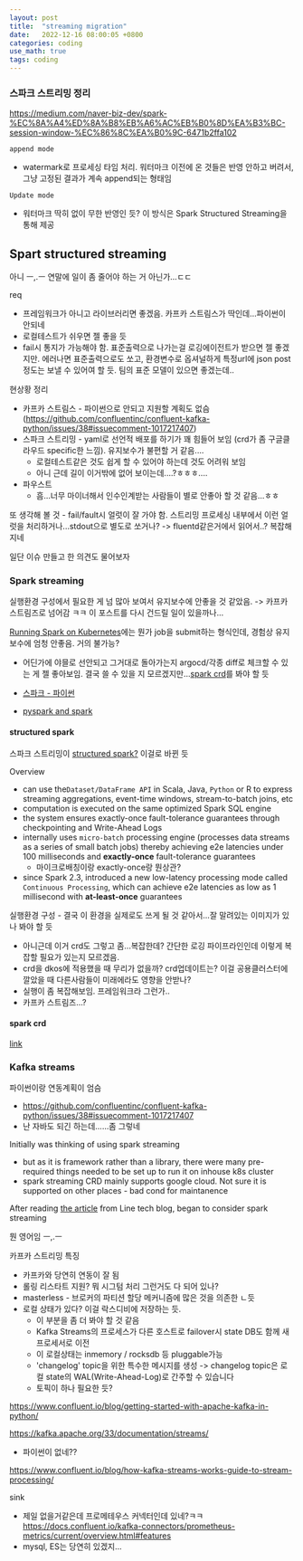 ```yaml
---
layout: post
title:  "streaming migration"
date:   2022-12-16 08:00:05 +0800
categories: coding
use_math: true
tags: coding
---
```



### 스파크 스트리밍 정리
https://medium.com/naver-biz-dev/spark-%EC%8A%A4%ED%8A%B8%EB%A6%AC%EB%B0%8D%EA%B3%BC-session-window-%EC%86%8C%EA%B0%9C-6471b2ffa102

`append mode`
- watermark로 프로세싱 타임 처리. 워터마크 이전에 온 것들은 반영 안하고 버려서, 그냥 고정된 결과가 계속 append되는 형태임

`Update mode`
- 워터마크 딱히 없이 무한 반영인 듯? 이 방식은 Spark Structured Streaming을 통해 제공

Spart structured streaming
- 



아니 ㅡ,.ㅡ 연말에 일이 좀 줄어야 하는 거 아닌가...ㄷㄷ

req
- 프레임워크가 아니고 라이브러리면 좋겠음. 카프카 스트림스가 딱인데...파이썬이 안되네
- 로컬테스트가 쉬우면 젤 좋을 듯
- fail시 통지가 가능해야 함. 표준출력으로 나가는걸 로깅에이전트가 받으면 젤 좋겠지만. 에러나면 표준출력으로도 쏘고, 환경변수로 옵셔널하게 특정url에 json post정도는 보낼 수 있어여 할 듯. 팀의 표준 모델이 있으면 좋겠는데..



현상황 정리
- 카프카 스트림스 - 파이썬으로 안되고 지원할 계획도 없슴 (https://github.com/confluentinc/confluent-kafka-python/issues/38#issuecomment-1017217407)
- 스파크 스트리밍 - yaml로 선언적 배포를 하기가 꽤 힘들어 보임 (crd가 좀 구글클라우드 specific한 느낌). 유지보수가 불편할 거 같음....
    - 로컬테스트같은 것도 쉽게 할 수 있어야 하는데 것도 어려워 보임
    - 아니 근데 길이 이거밖에 없어 보이는데....?ㅎㅎㅎ....
- 파우스트
    - 흠...너무 마이너해서 인수인계받는 사람들이 별로 안좋아 할 것 같음...ㅎㅎ

또 생각해 볼 것 - fail/fault시 얼럿이 잘 가야 함. 스트리밍 프로세싱 내부에서 이런 얼럿을 처리하거나...stdout으로 별도로 쏘거나? -> fluentd같은거에서 읽어서..? 복잡해지네

일단 이슈 만들고 한 의견도 물어보자

### Spark streaming

실행환경 구성에서 필요한 게 넘 많아 보여서 유지보수에 안좋을 것 같았음. -> 카프카 스트림즈로 넘어감 ㅋㅋ 이 포스트를 다시 건드릴 일이 있을까나...

[Running Spark on Kubernetes](https://spark.apache.org/docs/latest/running-on-kubernetes.html)에는 뭔가 job을 submit하는 형식인데, 경험상 유지보수에 엄청 안좋음. 거의 불가능?
- 어딘가에 야믈로 선안되고 그거대로 돌아가는지 argocd/각종 diff로 체크할 수 있는 게 젤 좋아보임. 결국 쓸 수 있을 지 모르겠지만...[spark crd](https://github.com/GoogleCloudPlatform/spark-on-k8s-operator)를 봐야 할 듯

- <a href="https://spark.apache.org/docs/latest/api/python/user_guide/python_packaging.html" target="_blank">스파크 - 파이썬</a>
- [pyspark and spark](https://stackoverflow.com/questions/72666716/pyspark-vs-scala-spark-vs-spark-sql-which-one-is-performance-efficient-are-ud)

#### structured spark

스파크 스트리밍이 <a href="https://spark.apache.org/docs/latest/structured-streaming-programming-guide.html" target="_blank">structured spark?</a> 이걸로 바뀐 듯

Overview
- can use the`Dataset/DataFrame API` in Scala, Java, `Python` or R to express streaming aggregations, event-time windows, stream-to-batch joins, etc
- computation is executed on the same optimized Spark SQL engine
- the system ensures exactly-once fault-tolerance guarantees through checkpointing and Write-Ahead Logs
- internally uses `micro-batch` processing engine (processes data streams as a series of small batch jobs) thereby achieving e2e latencies under 100 milliseconds and __exactly-once__ fault-tolerance guarantees
    - 마이크로배칭이랑 exactly-once랑 뭔상관?
- since Spark 2.3, introduced a new low-latency processing mode called `Continuous Processing`, which can achieve e2e latencies as low as 1 millisecond with __at-least-once__ guarantees


실행환경 구성 - 결국 이 환경을 실제로도 쓰게 될 것 같아서...잘 말려있는 이미지가 있나 봐야 할 듯
- 아니근데 이거 crd도 그렇고 좀...복잡한데? 간단한 로깅 파이프라인인데 이렇게 복잡할 필요가 있는지 모르겠음.
- crd을 dkos에 적용했을 때 무리가 없을까? crd업데이트는? 이걸 공용클러스터에 깔았을 때 다른사람들이 미래에라도 영향을 안받나?
- 실행이 좀 복잡해보임. 프레임워크라 그런가..
- 카프카 스트림즈...?


#### spark crd
<a href="https://github.com/GoogleCloudPlatform/spark-on-k8s-operator" target="_blank">link</a>



### Kafka streams
파이썬이랑 연동계획이 엄슴
- https://github.com/confluentinc/confluent-kafka-python/issues/38#issuecomment-1017217407
- 난 자바도 되긴 하는데......좀 그렇네

Initially was thinking of using spark streaming
- but as it is framework rather than a library, there were many pre-required things needed to be set up to run it on inhouse k8s cluster
- spark streaming CRD mainly supports google cloud. Not sure it is supported on other places - bad cond for maintanence

After reading [the article](https://engineering.linecorp.com/ko/blog/applying-kafka-streams-for-internal-message-delivery-pipeline/) from Line tech blog, began to consider spark streaming

뭔 영어임 ㅡ,.ㅡ

카프카 스트리밍 특징
- 카프카와 당연히 연동이 잘 됨
- 롤링 리스타트 지원? 뭐 시그텀 처리 그런거도 다 되어 있나?
- masterless - 브로커의 파티션 할당 메커니즘에 많은 것을 의존한 ㄴ듯
- 로컬 상태가 있다? 이걸 락스디비에 저장하는 듯.
    - 이 부분을 좀 더 봐야 할 것 같음
    - Kafka Streams의 프로세스가 다른 호스트로 failover시 state DB도 함께 새 프로세서로 이전
    - 이 로컬상태는 inmemory / rocksdb 등 pluggable가능
    - 'changelog' topic을 위한 특수한 메시지를 생성 -> changelog topic은 로컬 state의 WAL(Write-Ahead-Log)로 간주할 수 있습니다
    - 토픽이 하나 필요한 듯?


https://www.confluent.io/blog/getting-started-with-apache-kafka-in-python/

https://kafka.apache.org/33/documentation/streams/
- 파이썬이 없네??

https://www.confluent.io/blog/how-kafka-streams-works-guide-to-stream-processing/

sink
- 제일 없을거같은데 프로메테우스 커넥터인데 있네?ㅋㅋ https://docs.confluent.io/kafka-connectors/prometheus-metrics/current/overview.html#features
- mysql, ES는 당연히 있겠지...
